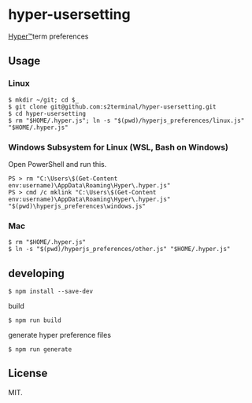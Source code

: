 # hyper-usersetting

[Hyper™](https://hyper.is/)term preferences

## Usage
### Linux
```
$ mkdir ~/git; cd $_
$ git clone git@github.com:s2terminal/hyper-usersetting.git
$ cd hyper-usersetting
$ rm "$HOME/.hyper.js"; ln -s "$(pwd)/hyperjs_preferences/linux.js" "$HOME/.hyper.js"
```

### Windows Subsystem for Linux (WSL, Bash on Windows)
Open PowerShell and run this.
```
PS > rm "C:\Users\$(Get-Content env:username)\AppData\Roaming\Hyper\.hyper.js"
PS > cmd /c mklink "C:\Users\$(Get-Content env:username)\AppData\Roaming\Hyper\.hyper.js" "$(pwd)\hyperjs_preferences\windows.js"
```

### Mac
```
$ rm "$HOME/.hyper.js"
$ ln -s "$(pwd)/hyperjs_preferences/other.js" "$HOME/.hyper.js"
```

## developing
```
$ npm install --save-dev
```

build
```
$ npm run build
```
generate hyper preference files
```
$ npm run generate
```

## License
MIT.
